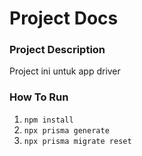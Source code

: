 # Project Docs

### Project Description

Project ini untuk app driver

### How To Run

1. `npm install`
2. `npx prisma generate`
3. `npx prisma migrate reset`
